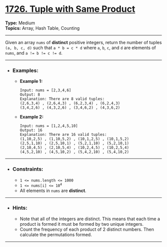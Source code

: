 # [1726. Tuple with Same Product](https://leetcode.com/problems/tuple-with-same-product)

**Type:** Medium <br>
**Topics:** Array, Hash Table, Counting
<hr>

Given an array `nums` of **distinct** positive integers, return the number of tuples `(a, b, c, d)` such that `a * b = c * d` where `a`, `b`, `c`, and `d` are elements of `nums`, and `a != b != c != d`.
<hr>

- ### Examples:
    - **Example 1:**
        ```
        Input: nums = [2,3,4,6]
        Output: 8
        Explanation: There are 8 valid tuples:
        (2,6,3,4) , (2,6,4,3) , (6,2,3,4) , (6,2,4,3)
        (3,4,2,6) , (4,3,2,6) , (3,4,6,2) , (4,3,6,2)
        ```
    - **Example 2:**
        ```
        Input: nums = [1,2,4,5,10]
        Output: 16
        Explanation: There are 16 valid tuples:
        (1,10,2,5) , (1,10,5,2) , (10,1,2,5) , (10,1,5,2)
        (2,5,1,10) , (2,5,10,1) , (5,2,1,10) , (5,2,10,1)
        (2,10,4,5) , (2,10,5,4) , (10,2,4,5) , (10,2,5,4)
        (4,5,2,10) , (4,5,10,2) , (5,4,2,10) , (5,4,10,2)
        ```
<hr>

- ### Constraints:
    - `1 <= nums.length <= 1000`
    - <code>1 <= nums[i] <= 10<sup>4</sup></code>
    - All elements in `nums` are **distinct**.
<hr>

- ### Hints:
    - Note that all of the integers are distinct. This means that each time a product is formed it must be formed by two unique integers.
    - Count the frequency of each product of 2 distinct numbers. Then calculate the permutations formed.
<hr>